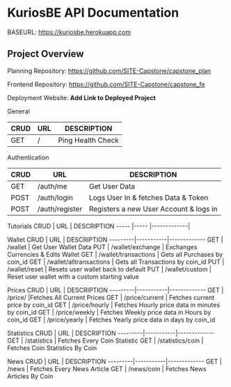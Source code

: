 # KuriosBE API Documentation

BASEURL: https://kuriosbe.herokuapp.com

## Project Overview


Planning Repository: https://github.com/SITE-Capstone/capstone_plan

Frontend Repository: https://github.com/SITE-Capstone/capstone_fe 

Deployment Website: **Add Link to Deployed Project**

General

CRUD     |      URL  | DESCRIPTION
---------|-----------|-------------
GET      | /         | Ping Health Check 

Authentication

CRUD     |      URL  | DESCRIPTION
---------|-----------|-------------
GET      | /auth/me       | Get User Data
POST     | /auth/login    | Logs User In & fetches Data & Token
POST     | /auth/register | Registers a new User Account & logs in

Tutorials
CRUD     |      URL  | DESCRIPTION
-----    |-----     |-------------|

Wallet
CRUD     |      URL  | DESCRIPTION
---------|-----------|-------------
GET      | /wallet       | Get User Wallet Data
PUT      | /wallet/exchange | Exchanges Currencies & Edits Wallet
GET      | /wallet/transactions | Gets all Purchases by coin_id
GET      | /wallet/alltransactions | Gets all Transactions by coin_id
PUT      | /wallet/reset | Resets user wallet back to default
PUT      | /wallet/custom | Reset user wallet with a custom starting value

Prices
CRUD     |      URL  | DESCRIPTION
---------|-----------|-------------
GET      | /price/    |Fetches All Current Prices
GET      | /price/current   | Fetches current price by coin_id
GET      | /price/hourly    | Fetches Hourly price data in minutes by coin_id
GET      | /price/weekly    | Fetches Weekly price data in Hours by coin_id
GET      | /price/yearly    | Fetches Yearly price data in days by coin_id

Statistics 
CRUD     |      URL  | DESCRIPTION
---------|-----------|-------------
GET      | /statistics         | Fetches Every Coin Statistic
GET      | /statistics/coin    | Fetches Coin Statistics By Coin

News 
CRUD     |      URL  | DESCRIPTION
---------|-----------|-------------
GET      | /news         | Fetches Every News Article
GET      | /news/coin    | Fetches News Articles By Coin






